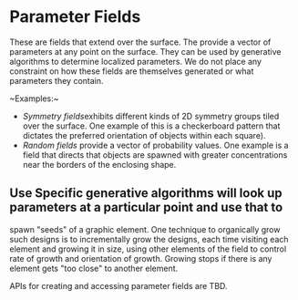 # Parameter Fields 
These are fields that extend over the surface. The provide a vector of parameters
at any point on the surface. They can be used by generative algorithms to determine localized
parameters. We do not place any constraint on how these fields are themselves generated or what
parameters they contain.

~Examples:~
- *Symmetry fields*exhibits different kinds of 2D symmetry groups tiled over the surface. One
  example of this is a checkerboard pattern that dictates the preferred orientation of objects within
  each square).
- *Random fields* provide a vector of probability values. One example is a field that directs that
  objects are spawned with greater concentrations near the borders of the enclosing shape.


## Use Specific generative algorithms will look up parameters at a particular point and use that to
spawn "seeds" of a graphic element. One technique to organically grow such designs is to
incrementally grow the designs, each time visiting each element and growing it in size, using other
elements of the field to control rate of growth and orientation of growth. Growing stops if there is
any element gets "too close" to another element.

APIs for creating and accessing parameter fields are TBD.
